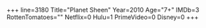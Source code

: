 +++
line=3180
Title="Planet Sheen"
Year=2010
Age="7+"
IMDb=3
RottenTomatoes=""
Netflix=0
Hulu=1
PrimeVideo=0
Disney=0
+++

